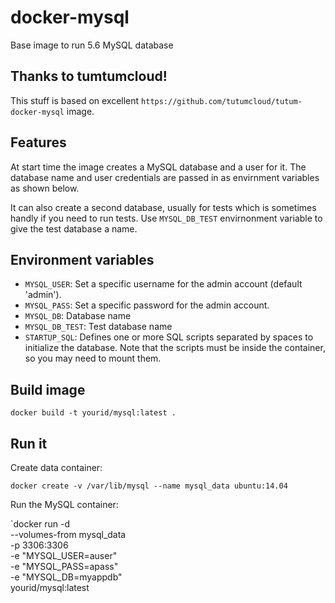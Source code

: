 # docker-mysql

Base image to run 5.6 MySQL database

## Thanks to tumtumcloud!

This stuff is based on excellent `https://github.com/tutumcloud/tutum-docker-mysql` image.


## Features

At start time the image creates a MySQL database and a user for it. The database name and user credentials are passed in as envirnment variables as shown below.

It can also create a second database, usually for tests which is sometimes handly if you need to run tests. Use `MYSQL_DB_TEST` envirnonment variable to give the test database a name.


## Environment variables

* `MYSQL_USER`: Set a specific username for the admin account (default 'admin').
* `MYSQL_PASS`: Set a specific password for the admin account.
* `MYSQL_DB`: Database name
* `MYSQL_DB_TEST`: Test database name
* `STARTUP_SQL`: Defines one or more SQL scripts separated by spaces to initialize the database. Note that the scripts must be inside the container, so you may need to mount them.

## Build image

`docker build -t yourid/mysql:latest .`

## Run it

Create data container:

`docker create -v /var/lib/mysql --name mysql_data ubuntu:14.04`

Run the MySQL container:

`docker run -d \
  --volumes-from mysql_data \
  -p 3306:3306 \
  -e "MYSQL_USER=auser" \
  -e "MYSQL_PASS=apass" \
  -e "MYSQL_DB=myappdb" \
  yourid/mysql:latest
